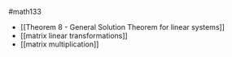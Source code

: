 #math133 
- [[Theorem 8 - General Solution Theorem for linear systems]]
- [[matrix linear transformations]]
- [[matrix multiplication]]